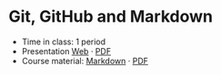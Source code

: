 # Git, GitHub and Markdown

- Time in class: 1 period
- Presentation
  [Web](https://heig-vd-dai-course.github.io/heig-vd-dai-course/03-git-github-and-markdown/)
  ·
  [PDF](https://heig-vd-dai-course.github.io/heig-vd-dai-course/03-git-github-and-markdown/03-git-github-and-markdown-presentation.pdf)
- Course material: [Markdown](./COURSE_MATERIAL.md) ·
  [PDF](https://heig-vd-dai-course.github.io/heig-vd-dai-course/03-git-github-and-markdown/03-git-github-and-markdown-course-material.pdf)
